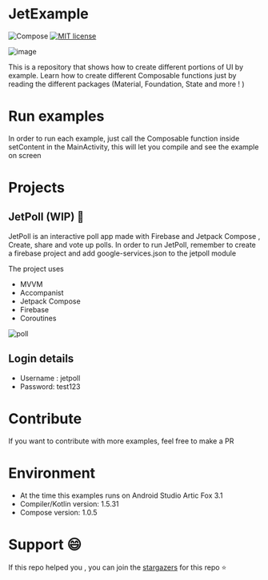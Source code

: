 # JetExample

![Compose](https://img.shields.io/badge/Compose-1.0.5-brightgreen)
[![MIT license](https://img.shields.io/badge/License-MIT-blue.svg)](https://lbesson.mit-license.org/)

![image](https://miro.medium.com/max/7086/1*CteVW3NQ6RR4mQ2bsL9SGQ.png)


This is a repository that shows how to create different portions of UI by example. Learn how to create different Composable functions just by reading the different packages (Material, Foundation, State and more ! )


# Run examples
In order to run each example, just call the Composable function inside setContent in the MainActivity, this will let you compile and see the example on screen

# Projects
## JetPoll (WIP) 👷
JetPoll is an interactive poll app made with Firebase and Jetpack Compose , Create, share and vote up polls.
In order to run JetPoll, remember to create a firebase project and add google-services.json to the jetpoll module

The project uses
- MVVM 
- Accompanist 
- Jetpack Compose
- Firebase
- Coroutines

![poll](https://i.imgur.com/xpUyuie.jpg)

## Login details
- Username : jetpoll
- Password: test123

# Contribute
If you want to contribute with more examples, feel free to make a PR

# Environment
- At the time this examples runs on Android Studio Artic Fox 3.1
- Compiler/Kotlin version: 1.5.31
- Compose version: 1.0.5

# Support 😄
If this repo helped you , you can join the [stargazers](https://github.com/gastsail/TragosApp/stargazers) for this repo ⭐

